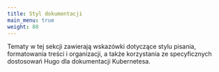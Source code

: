 ```yaml
---
title: Styl dokumentacji
main_menu: true
weight: 80
---
```


Tematy w tej sekcji zawierają wskazówki dotyczące stylu
pisania, formatowania treści i organizacji, a także
korzystania ze specyficznych dostosowań Hugo dla dokumentacji Kubernetesa.
